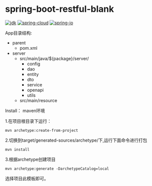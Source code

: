 # spring-boot-restful-blank

[![jdk](https://img.shields.io/badge/jdk-8u181-green.svg)](https://www.oracle.com/technetwork/java/index.html)
[![spring-cloud](https://img.shields.io/badge/spring--cloud-Finchley.SR1-green.svg)](https://projects.spring.io/spring-cloud/)
[![spring-io](https://img.shields.io/badge/spring--io-Cairo--SR4-green.svg)](http://platform.spring.io/platform/)

App目录结构:
* parent
  - pom.xml
* server
  - src/main/java/${package}/server/
    - config
    - dao
    - entity
    - dto
    - service
    - openapi
    - utils
  - src/main/resource


Install：
maven环境

1.在项目根目录下运行：

```
mvn archetype:create-from-project
```
2.切换到target/generated-sources/archetype/下,运行下面命令进行打包

```
mvn install
```
3.根据archetype创建项目

```
mvn archetype:generate -DarchetypeCatalog=local
```

选择项目此模板即可。
